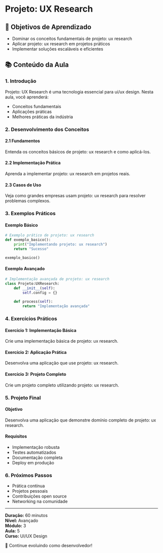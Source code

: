 # Projeto: UX Research

## 🎯 Objetivos de Aprendizado
- Dominar os conceitos fundamentais de projeto: ux research
- Aplicar projeto: ux research em projetos práticos
- Implementar soluções escaláveis e eficientes

## 📚 Conteúdo da Aula

### 1. Introdução
Projeto: UX Research é uma tecnologia essencial para ui/ux design. Nesta aula, você aprenderá:

- Conceitos fundamentais
- Aplicações práticas
- Melhores práticas da indústria

### 2. Desenvolvimento dos Conceitos

#### 2.1 Fundamentos
Entenda os conceitos básicos de projeto: ux research e como aplicá-los.

#### 2.2 Implementação Prática
Aprenda a implementar projeto: ux research em projetos reais.

#### 2.3 Casos de Uso
Veja como grandes empresas usam projeto: ux research para resolver problemas complexos.

### 3. Exemplos Práticos

#### Exemplo Básico
```python
# Exemplo prático de projeto: ux research
def exemplo_basico():
    print("Implementando projeto: ux research")
    return "Sucesso"

exemplo_basico()
```

#### Exemplo Avançado
```python
# Implementação avançada de projeto: ux research
class Projeto:UXResearch:
    def __init__(self):
        self.config = {}
    
    def process(self):
        return "Implementação avançada"
```

### 4. Exercícios Práticos

#### Exercício 1: Implementação Básica
Crie uma implementação básica de projeto: ux research.

#### Exercício 2: Aplicação Prática
Desenvolva uma aplicação que use projeto: ux research.

#### Exercício 3: Projeto Completo
Crie um projeto completo utilizando projeto: ux research.

### 5. Projeto Final

#### Objetivo
Desenvolva uma aplicação que demonstre domínio completo de projeto: ux research.

#### Requisitos
- Implementação robusta
- Testes automatizados
- Documentação completa
- Deploy em produção

### 6. Próximos Passos

- Prática contínua
- Projetos pessoais
- Contribuições open source
- Networking na comunidade

---

**Duração:** 60 minutos  
**Nível:** Avançado  
**Módulo:** 3  
**Aula:** 5  
**Curso:** UI/UX Design

🎉 Continue evoluindo como desenvolvedor!
